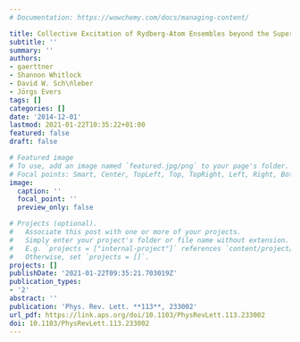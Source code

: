 ```yaml
---
# Documentation: https://wowchemy.com/docs/managing-content/

title: Collective Excitation of Rydberg-Atom Ensembles beyond the Superatom Model
subtitle: ''
summary: ''
authors:
- gaerttner
- Shannon Whitlock
- David W. Sch\n̈leber
- Jörgs Evers
tags: []
categories: []
date: '2014-12-01'
lastmod: 2021-01-22T10:35:22+01:00
featured: false
draft: false

# Featured image
# To use, add an image named `featured.jpg/png` to your page's folder.
# Focal points: Smart, Center, TopLeft, Top, TopRight, Left, Right, BottomLeft, Bottom, BottomRight.
image:
  caption: ''
  focal_point: ''
  preview_only: false

# Projects (optional).
#   Associate this post with one or more of your projects.
#   Simply enter your project's folder or file name without extension.
#   E.g. `projects = ["internal-project"]` references `content/project/deep-learning/index.md`.
#   Otherwise, set `projects = []`.
projects: []
publishDate: '2021-01-22T09:35:21.703019Z'
publication_types:
- '2'
abstract: ''
publication: 'Phys. Rev. Lett. **113**, 233002'
url_pdf: https://link.aps.org/doi/10.1103/PhysRevLett.113.233002
doi: 10.1103/PhysRevLett.113.233002
---
```

